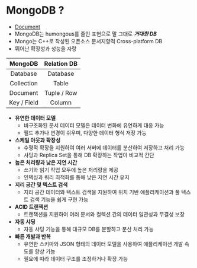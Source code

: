 # MongoDB ?

- [Document](https://docs.mongodb.com/manual/)
- MongoDB는 humongous를 줄인 표현으로 말 그대로 **_거대한 DB_**
- Mongo는 C++로 작성된 오픈소스 문서지향적 Cross-platform DB
- 뛰어난 확장성과 성능을 자랑

|   MongoDB   | Relation DB |
| :---------: | :---------: |
|  Database   |  Database   |
| Collection  |    Table    |
|  Document   | Tuple / Row |
| Key / Field |   Column    |

- **유연한 데이터 모델**
  - 비구조화된 문서 데이터 모델은 데이터 변화에 유연하게 대응 가능
  - 필드 추가나 변경이 쉬우며, 다양한 데이터 형식 저장 가능
- **스케일 아웃과 확장성**
  - 수평적 확장을 지원하여 여러 서버에 데이터를 분산하여 저장하고 처리 가능
  - 샤딩과 Replica Set을 통해 DB 확장하는 작업이 비교적 간단
- **높은 처리량과 낮은 지연 시간**
  - 쓰기와 읽기 작업 모두에 높은 처리량을 제공
  - 인덱싱과 쿼리 최적화를 통해 낮은 지연 시간 유지
- **지리 공간 및 텍스트 검색**
  - 지리 공간 데이터와 텍스트 검색을 지원하여 위치 기반 애플리케이션과 풀 텍스트 검색 기능을 쉽게 구현 가능
- **ACID 트랜잭션**
  - 트랜잭션을 지원하여 여러 문서와 컬렉션 간의 데이터 일관성과 무결성 보장
- **자동 샤딩**
  - 자동 샤딩 기능을 통해 대규모 DB를 분할하고 분산 처리 가능
- **빠른 개발과 반복**
  - 유연한 스키마와 JSON 형태의 데이터 모델을 사용하여 애플리케이션 개발 속도를 향상 가능
  - 필요에 따라 데이터 구조를 조정하거나 확장 가능